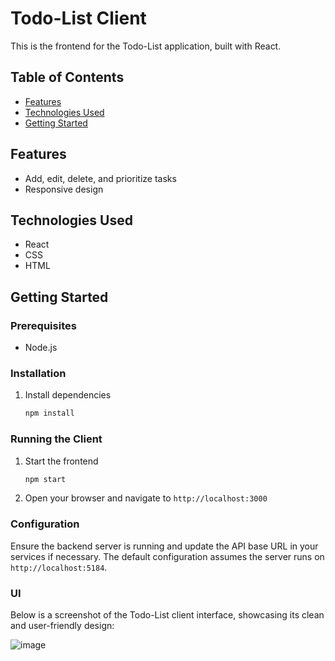 # Todo-List Client

This is the frontend for the Todo-List application, built with React.

## Table of Contents

- [Features](#features)
- [Technologies Used](#technologies-used)
- [Getting Started](#getting-started)

## Features

- Add, edit, delete, and prioritize tasks
- Responsive design

## Technologies Used

- React
- CSS
- HTML

## Getting Started

### Prerequisites

- Node.js

### Installation

1. Install dependencies

   ```bash
   npm install
   ```

### Running the Client

1. Start the frontend

   ```bash
   npm start
   ```

2. Open your browser and navigate to `http://localhost:3000`

### Configuration

Ensure the backend server is running and update the API base URL in your services if necessary. The default configuration assumes the server runs on `http://localhost:5184`.

### UI

Below is a screenshot of the Todo-List client interface, showcasing its clean and user-friendly design:


![image](https://github.com/guyreuveni33/ToDoApp/assets/116805344/8e101cc0-2304-4133-a6ce-fb2967390ecc)
